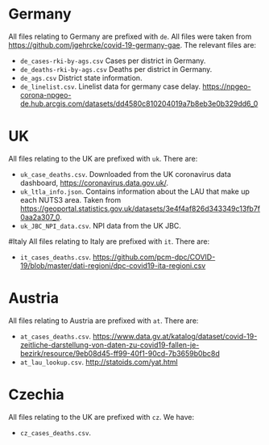 # Germany
All files relating to Germany are prefixed with `de`. All files were taken from https://github.com/jgehrcke/covid-19-germany-gae. The relevant files are:

* `de_cases-rki-by-ags.csv` Cases per district in Germany. 
* `de_deaths-rki-by-ags.csv` Deaths per district in Germany. 
* `de_ags.csv` District state information. 
* `de_linelist.csv`. Linelist data for germany case delay. https://npgeo-corona-npgeo-de.hub.arcgis.com/datasets/dd4580c810204019a7b8eb3e0b329dd6_0 

# UK
All files relating to the UK are prefixed with `uk`. There are:

* `uk_case_deaths.csv`. Downloaded from the UK coronavirus data dashboard, https://coronavirus.data.gov.uk/. 
* `uk_ltla_info.json`. Contains information about the LAU that make up each NUTS3 area. Taken from https://geoportal.statistics.gov.uk/datasets/3e4f4af826d343349c13fb7f0aa2a307_0. 
* `uk_JBC_NPI_data.csv`. NPI data from the UK JBC. 

#Italy
All files relating to Italy are prefixed with `it`. There are:

* `it_cases_deaths.csv`. https://github.com/pcm-dpc/COVID-19/blob/master/dati-regioni/dpc-covid19-ita-regioni.csv

# Austria
All files relating to Austria are prefixed with `at`. There are:

* `at_cases_deaths.csv`. https://www.data.gv.at/katalog/dataset/covid-19-zeitliche-darstellung-von-daten-zu-covid19-fallen-je-bezirk/resource/9eb08d45-ff99-40f1-90cd-7b3659b0bc8d
* `at_lau_lookup.csv`. http://statoids.com/yat.html

# Czechia
All files relating to the UK are prefixed with `cz`. We have:

* `cz_cases_deaths.csv`. 